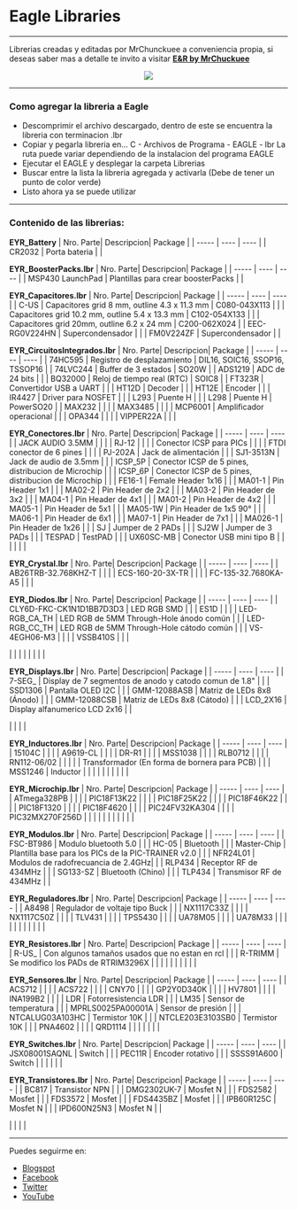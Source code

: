 # Eagle Libraries
***

Librerias creadas y editadas por MrChunckuee a conveniencia propia, si deseas saber mas a detalle te invito a visitar [**E&R by MrChuckuee**](http://mrchunckuee.blogspot.mx/p/cadsoft-eagle.html) 

<p align="center">
  <img src="https://2.bp.blogspot.com/-kAmCcFyFx9A/VCYkIJuVzQI/AAAAAAAAB0Y/Xs1uNUrpw6M/s1600/eagle.jpg)"/>
</p>

***
### Como agregar la libreria a Eagle
- Descomprimir el archivo descargado, dentro de este se encuentra la libreria con terminacion .lbr
- Copiar y pegarla libreria en...
	C - Archivos de Programa - EAGLE - lbr La ruta puede variar dependiendo de la instalacion del programa EAGLE
- Ejecutar el EAGLE y desplegar la carpeta Librerias
- Buscar entre la lista la libreria agregada y activarla (Debe de tener un punto de color verde)
- Listo ahora ya se puede utilizar

***
### Contenido de las librerias:

**EYR_Battery**
| Nro. Parte| Descripcion| Package | 
| ----- | ---- | ---- |
| CR2032 | Porta bateria | | 

**EYR_BoosterPacks.lbr**
| Nro. Parte| Descripcion| Package | 
| ----- | ---- | ---- |
| MSP430 LaunchPad | Plantillas para crear  boosterPacks | | 

**EYR_Capacitores.lbr**
| Nro. Parte| Descripcion| Package | 
| ----- | ---- | ---- |
| C-US | Capacitores grid 8 mm, outline 4.3 x 11.3 mm | C080-043X113 | 
|  | Capacitores grid 10.2 mm, outline 5.4 x 13.3 mm | C102-054X133 | 
|  | Capacitores grid 20mm, outline 6.2 x 24 mm | C200-062X024 | 
| EEC-RG0V224HN | Supercondensador | | 
| FM0V224ZF | Supercondensador | | 

**EYR_CircuitosIntegrados.lbr**
| Nro. Parte| Descripcion| Package | 
| ----- | ---- | ---- |
| 74HC595 | Registro de desplazamiento | DIL16, SOIC16, SSOP16, TSSOP16 | 
| 74LVC244 | Buffer de 3 estados | SO20W | 
| ADS1219 | ADC de 24 bits |  | 
| BQ32000 | Reloj de tiempo real (RTC) | SOIC8 | 
| FT323R | Convertidor USB a UART |  | 
| HT12D | Decoder |  | 
| HT12E | Encoder |  | 
| IR4427 | Driver para NOSFET |  | 
| L293 | Puente H |  | 
| L298 | Puente H | PowerSO20 | 
| MAX232 |  |  |
| MAX3485 |  |  | 
| MCP6001 | Amplificador operacional |  | 
| OPA344 |  |  | 
| VIPPER22A |  |  | 
 
**EYR_Conectores.lbr**
| Nro. Parte| Descripcion| Package | 
| ----- | ---- | ---- |
| JACK AUDIO 3.5MM |  |  | 
| RJ-12 |  |  | 
| Conector ICSP para PICs |  |  | 
| FTDI conector de 6 pines  |  |  | 
| PJ-202A | Jack de alimentación |  | 
| SJ1-3513N | Jack de audio de 3.5mm |  | 
| ICSP_5P | Conector ICSP de 5 pines, distribucion de Microchip |  |
| ICSP_6P | Conector ICSP de 5 pines, distribucion de Microchip |  |
| FE16-1 | Female Header 1x16 |  | 
| MA01-1 | Pin Header 1x1 |  | 
| MA02-2 | Pin Header de 2x2 |  | 
| MA03-2 | Pin Header de 3x2 |  |
| MA04-1 | Pin Header de 4x1 |  | 
| MA01-2 | Pin Header de 4x2 |  | 
| MA05-1 | Pin Header de 5x1 |  | 
| MA05-1W | Pin Header de 1x5 90° |  | 
| MA06-1 | Pin Header de 6x1 |  |
| MA07-1 | Pin Header de 7x1 |  |
| MA026-1 | Pin Header de 1x26 |  | 
| SJ | Jumper de 2 PADs |  | 
| SJ2W | Jumper de 3 PADs |  | 
| TESPAD | TestPAD |  |
| UX60SC-MB | Conector USB mini tipo B |  | 
|  |  |  |

**EYR_Crystal.lbr**
| Nro. Parte| Descripcion| Package | 
| ----- | ---- | ---- |
| AB26TRB-32.768KHZ-T |  |  |
| ECS-160-20-3X-TR |  |  |
| FC-135-32.7680KA-A5 |  |  |

**EYR_Diodos.lbr**
| Nro. Parte| Descripcion| Package | 
| ----- | ---- | ---- |
| CLY6D-FKC-CK1N1D1BB7D3D3 | LED RGB SMD |  |
| ES1D |  |  |
| LED-RGB_CA_TH | LED RGB de 5MM Through-Hole ánodo común |  |
| LED-RGB_CC_TH | LED RGB de 5MM Through-Hole cátodo común |  |
| VS-4EGH06-M3 |  |  |
| VSSB410S |  |  |

|  |  |  |
|  |  |  |

**EYR_Displays.lbr**
| Nro. Parte| Descripcion| Package | 
| ----- | ---- | ---- |
| 7-SEG_ | Display de 7 segmentos de anodo y catodo comun de 1.8" |  |
| SSD1306 | Pantalla OLED I2C |  |
| GMM-12088ASB | Matriz de LEDs 8x8 (Ánodo) |  |
| GMM-12088CSB | Matriz de LEDs 8x8 (Cátodo) |  |
| LCD_2X16 | Display alfanumerico LCD 2x16 |  |

|  |  |  |

**EYR_Inductores.lbr**
| Nro. Parte| Descripcion| Package | 
| ----- | ---- | ---- |
| 15104C |  |  |
| A9619-CL |  |  |
| DR-R1 |  |  |
| MSS1038 |  |  |
| RLB0712 |  |  |
| RN112-06/02 |  |  |
|  | Transformador (En forma de bornera para PCB) |  |
| MSS1246 | Inductor  |  |
|  |  |  |
|  |  |  |

**EYR_Microchip.lbr**
| Nro. Parte| Descripcion| Package | 
| ----- | ---- | ---- |
| ATmega328PB |  |  |
| PIC18F13K22 |  |  |
| PIC18F25K22 |  |  |
| PIC18F46K22 |  |  |
| PIC18F1320 |  |  |
| PIC18F4620 |  |  |
| PIC24FV32KA304 |  |  |
| PIC32MX270F256D |  |  |
|  |  |  |
|  |  |  |
 
**EYR_Modulos.lbr**
| Nro. Parte| Descripcion| Package | 
| ----- | ---- | ---- |
| FSC-BT986 | Modulo bluetooth 5.0 |  |
| HC-05 | Bluetooth |  |
| Master-Chip | Plantilla base para los PICs de la PIC-TRAINER v2.0 |  |
| NFR24L01 | Modulos de radofrecuancia de 2.4GHz|  |
| RLP434 | Receptor RF de 434MHz |  |
| SG133-SZ | Bluetooth (Chino) |  |
| TLP434 | Transmisor RF de 434MHz |  |


**EYR_Reguladores.lbr**
| Nro. Parte| Descripcion| Package | 
| ----- | ---- | ---- |
| A8498 | Regulador de voltaje tipo Buck |  |
| NX1117C33Z |  |  |
| NX1117C50Z |  |  |
| TLV431 |  |  |
| TPS5430 |  |  |
| UA78M05 |  |  |
| UA78M33 |  |  |
|  |  |  |
|  |  |  |

**EYR_Resistores.lbr**
| Nro. Parte| Descripcion| Package | 
| ----- | ---- | ---- |
| R-US_ | Con algunos tamaños usados que no estan en rcl |  |
| R-TRIMM | Se modifico los PADs de RTRIM3296X |  |
|  |  |  |
|  |  |  |

**EYR_Sensores.lbr**
| Nro. Parte| Descripcion| Package | 
| ----- | ---- | ---- |
| ACS712 |  |  |
| ACS722 |  |  |
| CNY70 |  |  |
| GP2Y0D340K |  |  |
| HV7801 |  |  |
| INA199B2 |  |  |
| LDR | Fotorresistencia LDR |  |
| LM35 | Sensor de temperatura |  |
| MPRLS0025PA00001A | Sensor de presión |  |
| NTCALUG03A103HC | Termistor 10K |  |
| NTCLE203E3103SB0 | Termistor 10K |  |
| PNA4602 |  |  |
| QRD1114 |  |  |
|  |  |  |

**EYR_Switches.lbr**
| Nro. Parte| Descripcion| Package | 
| ----- | ---- | ---- |
| JSX08001SAQNL | Switch |  |
| PEC11R | Encoder rotativo |  |
| SSSS91A600 | Switch |  |
|  |  |  |

**EYR_Transistores.lbr**
| Nro. Parte| Descripcion| Package | 
| ----- | ---- | ---- |
| BC817 | Transistor NPN |  |
| DMG2302UK-7 | Mosfet N |  |
| FDS2582 | Mosfet |  |
| FDS3572 | Mosfet |  |
| FDS4435BZ | Mosfet |  |
| IPB60R125C | Mosfet N |  |
| IPD600N25N3 | Mosfet N |  |

|  |  |  |

***
Puedes seguirme en:
- [Blogspot](http://mrchunckuee.blogspot.com)
- [Facebook](https://www.facebook.com/ElectronicayRobotica)
- [Twitter](https://twitter.com/MrChunckuee)
- [YouTube](https://www.youtube.com/user/mrchunckueepsr)
